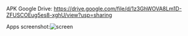 APK Google Drive: https://drive.google.com/file/d/1z3GhWOVA8Lm1D-ZFUSCOEug5es8-xghU/view?usp=sharing

Apps screenshot:![screen](https://github.com/cakrapand/suitmedia-intern-test/assets/73237464/fa649a8d-300a-4a42-9f80-b1c25436f273)
